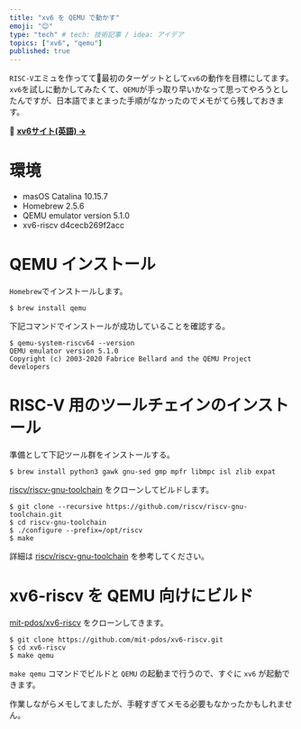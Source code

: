 ```yaml
---
title: "xv6 を QEMU で動かす"
emoji: "😊"
type: "tech" # tech: 技術記事 / idea: アイデア
topics: ["xv6", "qemu"]
published: true
---
```


`RISC-V`エミュを作ってて最初のターゲットとして`xv6`の動作を目標にしてます。
`xv6`を試しに動かしてみたくて、`QEMU`が手っ取り早いかなって思ってやろうとしたんですが、日本語でまとまった手順がなかったのでメモがてら残しておきます。

📒 **[xv6サイト(英語) →](https://pdos.csail.mit.edu/6.828/2020/xv6.html)**

# 環境

* masOS Catalina 10.15.7
* Homebrew 2.5.6
* QEMU emulator version 5.1.0
* xv6-riscv d4cecb269f2acc

# QEMU インストール

`Homebrew`でインストールします。

```
$ brew install qemu
```

下記コマンドでインストールが成功していることを確認する。

```
$ qemu-system-riscv64 --version
QEMU emulator version 5.1.0
Copyright (c) 2003-2020 Fabrice Bellard and the QEMU Project developers
```

# RISC-V 用のツールチェインのインストール

準備として下記ツール群をインストールする。

```
$ brew install python3 gawk gnu-sed gmp mpfr libmpc isl zlib expat
```

[riscv/riscv-gnu-toolchain](https://github.com/riscv/riscv-gnu-toolchain) をクローンしてビルドします。

```
$ git clone --recursive https://github.com/riscv/riscv-gnu-toolchain.git
$ cd riscv-gnu-toolchain
$ ./configure --prefix=/opt/riscv
$ make
```

詳細は [riscv/riscv-gnu-toolchain](https://github.com/riscv/riscv-gnu-toolchain) を参考してください。

# xv6-riscv を QEMU 向けにビルド

[mit-pdos/xv6-riscv](https://github.com/mit-pdos/xv6-riscv) をクローンしてきます。

```
$ git clone https://github.com/mit-pdos/xv6-riscv.git
$ cd xv6-riscv
$ make qemu
```

`make qemu` コマンドでビルドと `QEMU` の起動まで行うので、すぐに `xv6` が起動できます。

作業しながらメモしてましたが、手軽すぎてメモる必要もなかったかもしれません。
